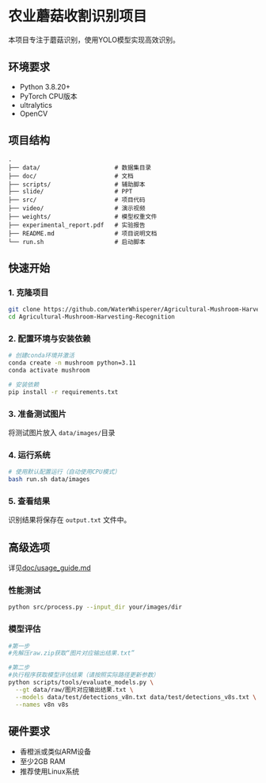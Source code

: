 # 农业蘑菇收割识别项目

本项目专注于蘑菇识别，使用YOLO模型实现高效识别。

## 环境要求

- Python 3.8.20+
- PyTorch CPU版本
- ultralytics
- OpenCV

## 项目结构

```plaintext
.
├── data/                     # 数据集目录
├── doc/                      # 文档
├── scripts/                  # 辅助脚本
├── slide/                    # PPT 
├── src/                      # 项目代码
├── video/                    # 演示视频
├── weights/                  # 模型权重文件
├── experimental_report.pdf   # 实验报告
├── README.md                 # 项目说明文档
└── run.sh                    # 启动脚本 
```

## 快速开始

### 1. 克隆项目

```bash
git clone https://github.com/WaterWhisperer/Agricultural-Mushroom-Harvesting-Recognition.git
cd Agricultural-Mushroom-Harvesting-Recognition
```

### 2. 配置环境与安装依赖

```bash
# 创建conda环境并激活
conda create -n mushroom python=3.11
conda activate mushroom

# 安装依赖
pip install -r requirements.txt
```

### 3. 准备测试图片

将测试图片放入 `data/images/`目录

### 4. 运行系统

```bash
# 使用默认配置运行（自动使用CPU模式）
bash run.sh data/images
```

### 5. 查看结果

识别结果将保存在 `output.txt` 文件中。

## 高级选项

详见[doc/usage_guide.md](doc/usage_guide.md)

### 性能测试

```bash
python src/process.py --input_dir your/images/dir
```

### 模型评估

```bash
#第一步
#先解压raw.zip获取“图片对应输出结果.txt”

#第二步
#执行程序获取模型评估结果（请按照实际路径更新参数）
python scripts/tools/evaluate_models.py \
  --gt data/raw/图片对应输出结果.txt \
  --models data/test/detections_v8n.txt data/test/detections_v8s.txt \
  --names v8n v8s
```

## 硬件要求

- 香橙派或类似ARM设备
- 至少2GB RAM
- 推荐使用Linux系统

